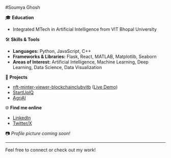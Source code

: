 #Soumya Ghosh

🎓 **Education**
- Integrated MTech in Artificial Intelligence from VIT Bhopal University

🛠️ **Skills & Tools**
- **Languages:** Python, JavaScript, C++
- **Frameworks & Libraries:** Flask, React, MATLAB, Matplotlib, Seaborn
- **Areas of Interest:** Artificial Intelligence, Machine Learning, Deep Learning, Data Science, Data Visualization

🚀 **Projects**
- [nft-minter-viewer-blockchainclubvitb](https://github.com/soumyaGhoshh/nft-minter-viewer-blockchainclubvitb) ([Live Demo](https://nft-minter-viewer-blockchainclubvit-six.vercel.app/))
- [StartUpIQ](https://github.com/soumyaGhoshh/StartUpIQ)
- [AgriAI](https://github.com/soumyaGhoshh/AgriAI)

🌐 **Find me online**
- [LinkedIn](https://www.linkedin.com/in/soumya-ghosh-126869356/)
- [Twitter/X](https://x.com/SoumyaGhoshh)

📷 *Profile picture coming soon!*

---

Feel free to connect or check out my work!
